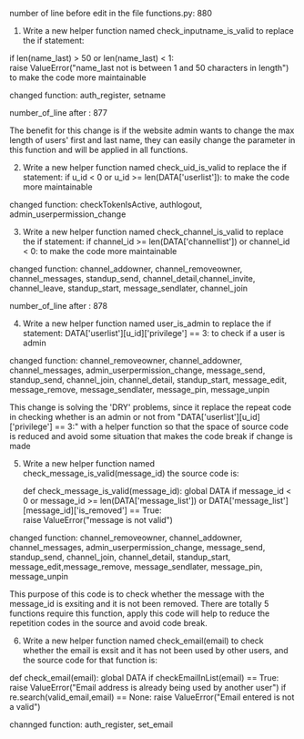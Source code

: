 number of line before edit in the file functions.py: 880

1. Write a new helper function named check_inputname_is_valid to replace the if statement: 

if len(name_last) > 50 or len(name_last) < 1:   
    raise ValueError("name_last not is between 1 and 50 characters in length")
to make the code more maintainable

changed function: auth_register, setname

number_of_line after : 877

The benefit for this change is if the website admin wants to change the max length of users' first and last name, they can easily change the parameter in this function and will be applied in all functions.

2. Write a new helper function named check_uid_is_valid to replace the if statement: 
if u_id < 0 or u_id >= len(DATA['userlist']):
to make the code more maintainable

changed function: checkTokenIsActive, authlogout, admin_userpermission_change


3. Write a new helper function named check_channel_is_valid to replace the if statement: 
if channel_id >= len(DATA['channellist']) or channel_id < 0:
to make the code more maintainable

changed function: channel_addowner, channel_removeowner, channel_messages, standup_send, channel_detail,channel_invite, channel_leave, standup_start, message_sendlater, channel_join

number_of_line after : 878

4. Write a new helper function named user_is_admin to replace the if statement: 
DATA['userlist'][u_id]['privilege'] == 3:
to check if a user is admin

changed function: 
    channel_removeowner, channel_addowner, channel_messages, admin_userpermission_change, message_send, standup_send, channel_join, channel_detail, standup_start, message_edit, message_remove, message_sendlater, message_pin, message_unpin

This change is solving the 'DRY' problems, since it replace the repeat code in checking whether is an admin or not from "DATA['userlist'][u_id]['privilege'] == 3:" with a helper function so that the space of source code is reduced and avoid some situation that makes the code break if change is made

5. Write a new helper function named check_message_is_valid(message_id) the source code is:

    def check_message_is_valid(message_id):
        global DATA
        if message_id < 0 or message_id >= len(DATA['message_list']) or DATA['message_list'][message_id]['is_removed'] == True:  
            raise ValueError("message is not valid")

changed function: 
    channel_removeowner, channel_addowner, channel_messages, admin_userpermission_change, message_send, standup_send, channel_join, channel_detail, standup_start, message_edit,message_remove, message_sendlater, message_pin, message_unpin

This purpose of this code is to check whether the message with the message_id is exsiting and it is not been removed. There are totally 5 functions require this function, apply this code will help to reduce the repetition codes in the source and avoid code break.

6. Write a new helper function named check_email(email) to check whether the email is exsit and it has not been used by other users, and the source code for that function is:

def check_email(email):
    global DATA
    if checkEmailInList(email) == True:
        raise ValueError("Email address is already being used by another user")
    if re.search(valid_email,email) == None:
        raise ValueError("Email entered is not a valid")

channged function: auth_register, set_email